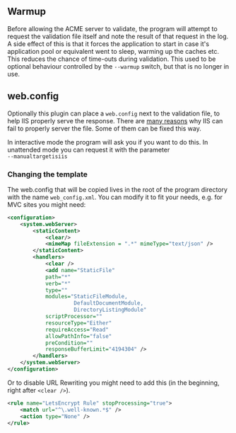 ## Warmup

Before allowing the ACME server to validate, the program will attempt to request
the validation file itself and note the result of that request in the log. A side 
effect of this is that it forces the application to start in case it's application pool
or equivalent went to sleep, warming up the caches etc. This reduces the chance of 
time-outs during validation. This used to be optional behaviour controlled by the 
`‑‑warmup` switch, but that is no longer in use.

## web.config

Optionally this plugin can place a `web.config` next to the validation file, to 
help IIS properly serve the response. There are [many reasons](/manual/validation-problems) 
why IIS can fail to properly server the file. Some of them can be fixed this way. 

In interactive mode the program will ask you if you want to do this. In unattended mode you 
can request it with the parameter `‑‑manualtargetisiis`

### Changing the template

The web.config that will be copied lives in the root of the program directory with the 
name `web_config.xml`. You can modify it to fit your needs, e.g. for MVC sites you might need:

```XML
<configuration>
    <system.webServer>
        <staticContent>
            <clear/>
            <mimeMap fileExtension = ".*" mimeType="text/json" />
        </staticContent>
        <handlers>
            <clear />
            <add name="StaticFile" 
			path="*" 
			verb="*" 
			type="" 
			modules="StaticFileModule,
			         DefaultDocumentModule,
					 DirectoryListingModule" 
			scriptProcessor="" 
			resourceType="Either"
			requireAccess="Read" 
			allowPathInfo="false" 
			preCondition="" 
			responseBufferLimit="4194304" />
        </handlers>
    </system.webServer>
</configuration>
```

Or to disable URL Rewriting you might need to add this (in the beginning, right after `<clear />`).

```XML
<rule name="LetsEncrypt Rule" stopProcessing="true">
    <match url="^\.well-known.*$" />
    <action type="None" />
</rule>
```